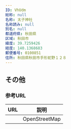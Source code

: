 ```yaml
---
ID: VhUdm
総称: null
名称: 太子神社
名称読み: null
別名: null
都道府県: 秋田県
区域: 秋田市
緯度: 39.7259426
経度: 140.1368683
郵便番号: 0100851
住所: 秋田県秋田市手形蛇野１２８
---
```


## その他

### 参考URL

| URL | 説明          |
| --- | ------------- |
|     | OpenStreetMap |

